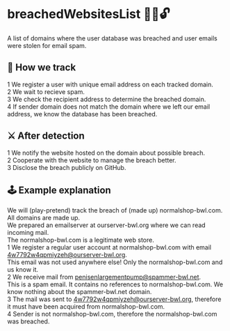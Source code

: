 # breachedWebsitesList 🚧💥🔓
A list of domains where the user database was breached and user emails were stolen for email spam.

## 🔎 How we track
1 We register a user with unique email address on each tracked domain.  
2 We wait to recieve spam.  
3 We check the recipient address to determine the breached domain.  
4 If sender domain does not match the domain where we left our email address, we know the database has been breached.

## ⚔️ After detection
1 We notify the website hosted on the domain about possible breach.  
2 Cooperate with the website to manage the breach better.  
3 Disclose the breach publicly on GitHub.

## 🕹️ Example explanation
We will (play-pretend) track the breach of (made up) normalshop-bwl.com. All domains are made up.  
We prepared an emailserver at ourserver-bwl.org where we can read incoming mail.  
The normalshop-bwl.com is a legitimate web store.  
1 We register a regular user account at normalshop-bwl.com with email 4w7792w4qpmiyzeh@ourserver-bwl.org.  
  This email was not used anywhere else! Only the normalshop-bwl.com and us know it.  
2 We receive mail from penisenlargementpump@spammer-bwl.net.  
  This is a spam email. It contains no references to normalshop-bwl.com. We know nothing about the spammer-bwl.net domain.  
3 The mail was sent to 4w7792w4qpmiyzeh@ourserver-bwl.org, therefore it must have been acquired from normalshop-bwl.com.  
4 Sender is not normalshop-bwl.com, therefore the normalshop-bwl.com was breached.
